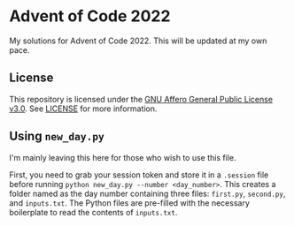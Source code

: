 [license]: https://github.com/HitSyr/advent-of-code-2022/blob/main/LICENSE

# Advent of Code 2022

My solutions for Advent of Code 2022. This will be updated at my own pace.

## License

This repository is licensed under the [GNU Affero General Public License v3.0](https://www.gnu.org/licenses/agpl-3.0.en.html). See [LICENSE][license] for more information.

## Using `new_day.py`

I'm mainly leaving this here for those who wish to use this file.

First, you need to grab your session token and store it in a `.session` file before running `python new_day.py --number <day_number>`. This creates a folder named as the day number containing three files: `first.py`, `second.py`, and `inputs.txt`. The Python files are pre-filled with the necessary boilerplate to read the contents of `inputs.txt`.
